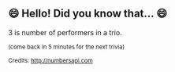 ## :smile: Hello! Did you know that... :smile:
3 is number of performers in a trio.

<sup>(come back in 5 minutes for the next trivia)</sup>


<sup>Credits: http://numbersapi.com</sup>
